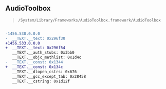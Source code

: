 ## AudioToolbox

> `/System/Library/Frameworks/AudioToolbox.framework/AudioToolbox`

```diff

-1456.530.0.0.0
-  __TEXT.__text: 0x296f30
+1456.533.0.0.0
+  __TEXT.__text: 0x296f54
   __TEXT.__auth_stubs: 0x3bb0
   __TEXT.__objc_methlist: 0x1d4c
-  __TEXT.__const: 0x1344
+  __TEXT.__const: 0x134c
   __TEXT.__dlopen_cstrs: 0x676
   __TEXT.__gcc_except_tab: 0x28458
   __TEXT.__cstring: 0x1d12f

```
